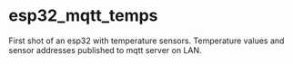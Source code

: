# esp32_mqtt_temps

First shot of an esp32 with temperature sensors. Temperature values and sensor addresses published to mqtt server on LAN.

